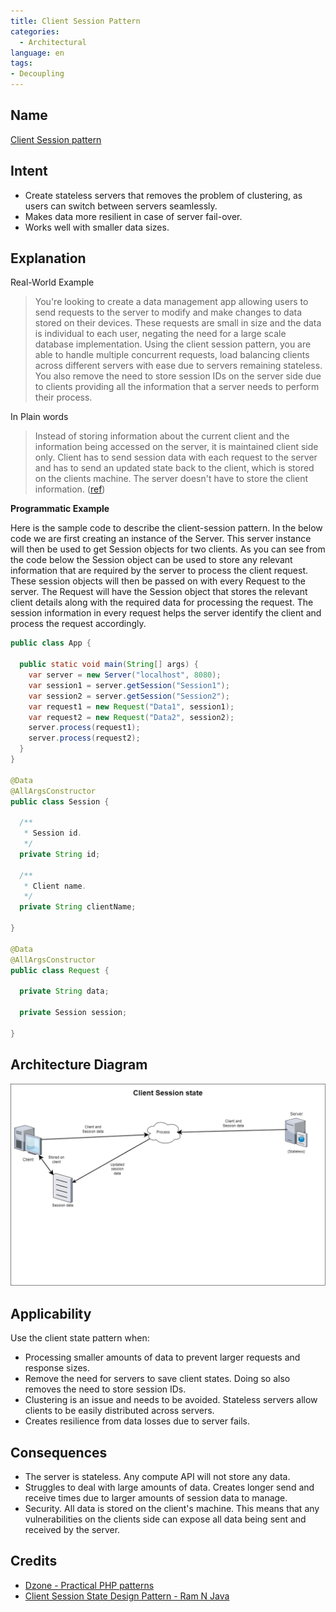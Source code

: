 ```yaml
---
title: Client Session Pattern
categories:
  - Architectural
language: en
tags:
- Decoupling
---
```


## Name

[Client Session pattern](https://dzone.com/articles/practical-php-patterns/practical-php-patterns-client)

## Intent

- Create stateless servers that removes the problem of clustering, as users can switch between servers seamlessly.
- Makes data more resilient in case of server fail-over.
- Works well with smaller data sizes.

## Explanation

Real-World Example

> You're looking to create a data management app allowing users to send requests to the server to 
> modify and make changes to data stored on their devices. These requests are small in size and the 
> data is individual to each user, negating the need for a large scale database implementation. 
> Using the client session pattern, you are able to handle multiple concurrent requests, load 
> balancing clients across different servers with ease due to servers remaining stateless. You also 
> remove the need to store session IDs on the server side due to clients providing all the 
> information that a server needs to perform their process.

In Plain words

> Instead of storing information about the current client and the information being accessed on the 
> server, it is maintained client side only. Client has to send session data with each request to 
> the server and has to send an updated state back to the client, which is stored on the clients 
> machine. The server doesn't have to store the client information.
> ([ref](https://dzone.com/articles/practical-php-patterns/practical-php-patterns-client))

**Programmatic Example**

Here is the sample code to describe the client-session pattern. In the below code we are first 
creating an instance of the Server. This server instance will then be used to get Session objects 
for two clients. As you can see from the code below the Session object can be used to store any 
relevant information that are required by the server to process the client request. These session 
objects will then be passed on with every Request to the server. The Request will have the Session 
object that stores the relevant client details along with the required data for processing the 
request. The session information in every request helps the server identify the client and process 
the request accordingly. 

```java
public class App {

  public static void main(String[] args) {
    var server = new Server("localhost", 8080);
    var session1 = server.getSession("Session1");
    var session2 = server.getSession("Session2");
    var request1 = new Request("Data1", session1);
    var request2 = new Request("Data2", session2);
    server.process(request1);
    server.process(request2);
  }
}

@Data
@AllArgsConstructor
public class Session {

  /**
   * Session id.
   */
  private String id;

  /**
   * Client name.
   */
  private String clientName;

}

@Data
@AllArgsConstructor
public class Request {

  private String data;

  private Session session;

}
```

## Architecture Diagram

![alt text](./etc/session_state_pattern.png "Session State Pattern")

## Applicability

Use the client state pattern when:

- Processing smaller amounts of data to prevent larger requests and response sizes.
- Remove the need for servers to save client states. Doing so also removes the need to store session IDs.
- Clustering is an issue and needs to be avoided. Stateless servers allow clients to be easily distributed across servers.
- Creates resilience from data losses due to server fails.

## Consequences

- The server is stateless. Any compute API will not store any data.
- Struggles to deal with large amounts of data. Creates longer send and receive times due to larger amounts of session data to manage.
- Security. All data is stored on the client's machine. This means that any vulnerabilities on the clients side can expose all data being sent and received by the server.


## Credits

- [Dzone - Practical PHP patterns](https://dzone.com/articles/practical-php-patterns/practical-php-patterns-client)
- [Client Session State Design Pattern - Ram N Java](https://www.youtube.com/watch?v=ycOSj9g41pc)
